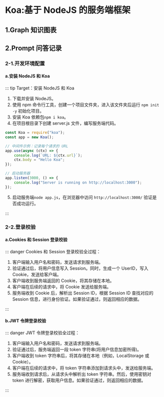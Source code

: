 # Koa:基于 NodeJS 的服务端框架

## 1.Graph 知识图表

<Mind :data="data" height="450" />
<script setup>
import { onMounted, ref } from "vue";
const data = ref({
    data: {
        text: "Koa",
    },
    children: [ 
				{
            data: { text: "开发环境配置" }, 	
            children: [
      				]
        }, 
        {
            data: { text: "登录校验: Session & JWT" }, 
        }, 
    ] 
})
</script>

## 2.Prompt 问答记录

### 2-1.开发环境配置

#### a.安装 NodeJS 和 Koa

::: tip Target：安装 NodeJS 和 Koa

1. 下载并安装 NodeJS。
2. 使用 npm 命令行工具，创建一个项目文件夹，进入该文件夹后运行 `npm init -y` 初始化项目。
3. 安装 Koa 依赖包`npm i koa`。
4. 在项目根目录下创建 server.js 文件，编写服务端代码。

```js
const Koa = require("koa");
const app = new Koa();

// 中间件示例：记录每个请求的 URL
app.use(async (ctx) => {
	console.log(`URL: ${ctx.url}`);
	ctx.body = "Hello Koa";
});

// 启动服务器
app.listen(3000, () => {
	console.log("Server is running on http://localhost:3000");
});
```

5. 启动服务端`node app.js`，在浏览器中访问 `http://localhost:3000/` 验证是否成功运行。

:::

### 2-2.登录校验

#### a.Cookies 和 Session 登录校验

::: danger Cookies 和 Session 登录校验全过程：

1. 客户端输入用户名和密码，发送请求到服务端。
2. 验证通过后，将用户信息写入 Session。同时，生成一个 UserID，写入 Cookie，发送给客户端。
3. 客户端收到服务端返回的 Cookie，将其存储在本地。
4. 客户端在后续的请求中，将 Cookie 发送给服务端。
5. 服务端收到 Cookie 后，解析出 Session ID，根据 Session ID 查找对应的 Session 信息，进行身份验证。如果验证通过，则返回相应的数据。

:::

#### b.JWT 令牌登录校验

::: danger JWT 令牌登录校验全过程：

1. 客户端输入用户名和密码，发送请求到服务端。
2. 验证通过后，服务端返回一段 token 字符串(将用户信息加密所得)。
3. 客户端收到 token 字符串后，将其存储在本地（例如，LocalStorage 或 Cookie）。
4. 客户端在后续的请求中，将 token 字符串添加到请求头中，发送给服务端。
5. 服务端收到请求后，从请求头中解析出 token 字符串。然后，使用密钥对 token 进行解密，获取用户信息。如果验证通过，则返回相应的数据。

:::
